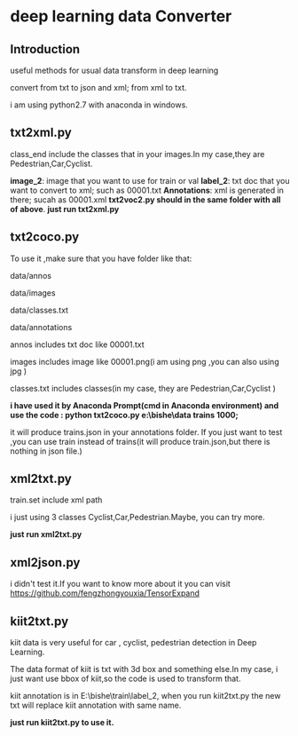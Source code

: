 # deep learning data Converter

## Introduction

useful methods for usual data transform in deep learning

convert from  txt  to json  and xml; from xml to txt.

i am using python2.7 with anaconda in windows.



## txt2xml.py

class_end include the classes that in your images.In my case,they are Pedestrian,Car,Cyclist. 

**image_2**: image that you want to use for train or val
**label_2**: txt doc that you want to convert to xml; such as 00001.txt 
**Annotations**: xml is generated in there; sucah as 00001.xml
**txt2voc2.py should in the same folder with all of above**.
**just run txt2xml.py**

## txt2coco.py

To use it ,make sure that you have folder like that:

data/annos

data/images

data/classes.txt

data/annotations

annos includes txt doc like 00001.txt

images includes image like 00001.png(i am using png ,you can also using jpg )

classes.txt includes classes(in my case, they are Pedestrian,Car,Cyclist )

**i have used  it by  Anaconda Prompt(cmd in Anaconda environment) and use the code : python txt2coco.py e:\bishe\data trains 1000;**

it will produce trains.json in your annotations folder. If you just want to test ,you can use train instead of trains(it will produce train.json,but there is nothing in json file.)

## xml2txt.py

train.set include xml path 

i just using 3 classes Cyclist,Car,Pedestrian.Maybe, you can try more.

**just run xml2txt.py**

## xml2json.py

i didn't test it.If you want to know more about it you can visit https://github.com/fengzhongyouxia/TensorExpand

## kiit2txt.py

kiit data is very useful for car , cyclist, pedestrian detection in Deep Learning.

The data format of kiit is txt with 3d box and something else.In my case, i just want use bbox of kiit,so the code is used to transform that.

kiit annotation is in E:\bishe\train\label_2, when you run kiit2txt.py the new txt will replace kiit annotation with same name.

**just run kiit2txt.py to use it.**



